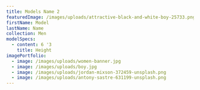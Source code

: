```yaml
---
title: Models Name 2
featuredImage: /images/uploads/attractive-black-and-white-boy-25733.png
firstName: Model
lastName: Name
collection: Men
modelSpecs:
  - content: 6 '3
    title: Height
imagePortfolio:
  - image: /images/uploads/women-banner.jpg
  - image: /images/uploads/boy.jpg
  - image: /images/uploads/jordan-mixson-372459-unsplash.png
  - image: /images/uploads/antony-sastre-631199-unsplash.png
---
```


